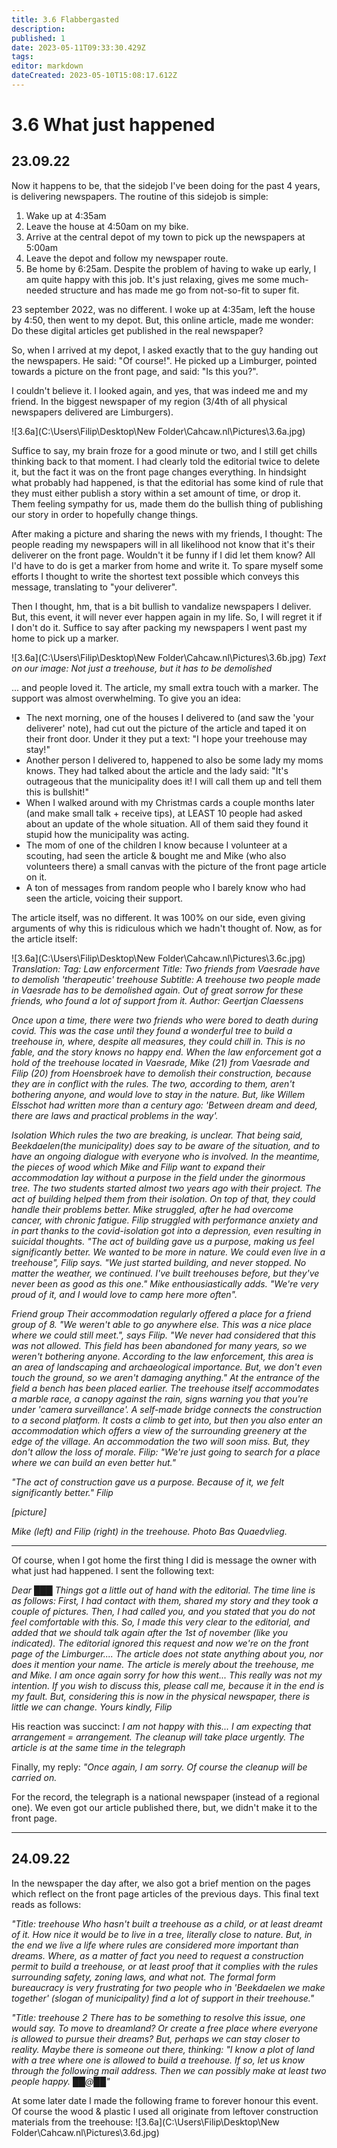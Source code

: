 ```yaml
---
title: 3.6 Flabbergasted
description: 
published: 1
date: 2023-05-11T09:33:30.429Z
tags: 
editor: markdown
dateCreated: 2023-05-10T15:08:17.612Z
---
```


# 3.6 What just happened

## 23.09.22

Now it happens to be, that the sidejob I've been doing for the past 4 years, is delivering newspapers. The routine of this sidejob is simple:
1. Wake up at 4:35am
2. Leave the house at 4:50am on my bike.
3. Arrive at the central depot of my town to pick up the newspapers at 5:00am
4. Leave the depot and follow my newspaper route.
5. Be home by 6:25am.
Despite the problem of having to wake up early, I am quite happy with this job. It's just relaxing, gives me some much-needed structure and has made me go from not-so-fit to super fit.

23 september 2022, was no different. I woke up at 4:35am, left the house by 4:50, then went to my depot. But, this online article, made me wonder: Do these digital articles get published in the real newspaper?

So, when I arrived at my depot, I asked exactly that to the guy handing out the newspapers. He said: "Of course!". He picked up a Limburger, pointed towards a picture on the front page, and said: "Is this you?".

I couldn't believe it. I looked again, and yes, that was indeed me and my friend. In the biggest newspaper of my region (3/4th of all physical newspapers delivered are Limburgers).

![3.6a](C:\Users\Filip\Desktop\New Folder\Cahcaw.nl\Pictures\3.6a.jpg)

Suffice to say, my brain froze for a good minute or two, and I still get chills thinking back to that moment. I had clearly told the editorial twice to delete it, but the fact it was on the front page changes everything. In hindsight what probably had happened, is that the editorial has some kind of rule that they must either publish a story within a set amount of time, or drop it. Them feeling sympathy for us, made them do the bullish thing of publishing our story in order to hopefully change things.

After making a picture and sharing the news with my friends, I thought: The people reading my newspapers will in all likelihood not know that it's their deliverer on the front page. Wouldn't it be funny if I did let them know? All I'd have to do is get a marker from home and write it. To spare myself some efforts I thought to write the shortest text possible which conveys this message, translating to "your deliverer".

Then I thought, hm, that is a bit bullish to vandalize newspapers I deliver. But, this event, it will never ever happen again in my life. So, I will regret it if I don't do it. Suffice to say after packing my newspapers I went past my home to pick up a marker.

![3.6a](C:\Users\Filip\Desktop\New Folder\Cahcaw.nl\Pictures\3.6b.jpg)
*Text on our image: Not just a treehouse, but it has to be demolished*

... and people loved it. The article, my small extra touch with a marker. The support was almost overwhelming. To give you an idea:
- The next morning, one of the houses I delivered to (and saw the 'your deliverer' note), had cut out the picture of the article and taped it on their front door. Under it they put a text: "I hope your treehouse may stay!"
- Another person I delivered to, happened to also be some lady my moms knows. They had talked about the article and the lady said: "It's outrageous that the municipality does it! I will call them up and tell them this is bullshit!"
- When I walked around with my Christmas cards a couple months later (and make small talk + receive tips), at LEAST 10 people had asked about an update of the whole situation. All of them said they found it stupid how the municipality was acting.
- The mom of one of the children I know because I volunteer at a scouting, had seen the article & bought me and Mike (who also volunteers there) a small canvas with the picture of the front page article on it.
- A ton of messages from random people who I barely know who had seen the article, voicing their support.

The article itself, was no different. It was 100% on our side, even giving arguments of why this is ridiculous which we hadn't thought of. Now, as for the article itself:

![3.6a](C:\Users\Filip\Desktop\New Folder\Cahcaw.nl\Pictures\3.6c.jpg)
*Translation: 
Tag: Law enforcerment
Title: Two friends from Vaesrade have to demolish 'therapeutic' treehouse
Subtitle: A treehouse two people made in Vaesrade has to be demolished again. Out of great sorrow for these friends, who found a lot of support from it.
Author: Geertjan Claessens*

*Once upon a time, there were two friends who were bored to death during covid. This was the case until they found a wonderful tree to build a treehouse in, where, despite all measures, they could chill in.
This is no fable, and the story knows no happy end. When the law enforcement got a hold of the treehouse located in Vaesrade, Mike (21) from Vaesrade and Filip (20) from Hoensbroek have to demolish their construction, because they are in conflict with the rules. The two, according to them, aren't bothering anyone, and would love to stay in the nature. But, like Willem Elsschot had written more than a century ago: 'Between dream and deed, there are laws and practical problems in the way'.*

*Isolation
Which rules the two are breaking, is unclear. That being said, Beekdaelen(the municipality) does say to be aware of the situation, and to have an ongoing dialogue with everyone who is involved. In the meantime, the pieces of wood which Mike and Filip want to expand their accommodation lay without a purpose in the field under the ginormous tree.
The two students started almost two years ago with their project. The act of building helped them from their isolation. On top of that, they could handle their problems better. Mike struggled, after he had overcome cancer, with chronic fatigue. Filip struggled with performance anxiety and in part thanks to the covid-isolation got into a depression, even resulting in suicidal thoughts. "The act of building gave us a purpose, making us feel significantly better. We wanted to be more in nature. We could even live in a treehouse", Filip says. "We just started building, and never stopped. No matter the weather, we continued. I've built treehouses before, but they've never been as good as this one." Mike enthousiastically adds. "We're very proud of it, and I would love to camp here more often".*

*Friend group
Their accommodation regularly offered a place for a friend group of 8. "We weren't able to go anywhere else. This was a nice place where we could still meet.", says Filip. "We never had considered that this was not allowed. This field has been abandoned for many years, so we weren't bothering anyone. According to the law enforcement, this area is an area of landscaping and archaeological importance. But, we don't even touch the ground, so we aren't damaging anything."
At the entrance of the field a bench has been placed earlier. The treehouse itself accommodates a marble race, a canopy against the rain, signs warning you that you're under 'camera surveillance'. A self-made bridge connects the construction to a second platform. It costs a climb to get into, but then you also enter an accommodation which offers a view of the surrounding greenery at the edge of the village. An accommodation the two will soon miss. But, they don't allow the loss of morale. Filip: "We're just going to search for a place where we can build an even better hut."*

*"The act of construction gave us a purpose. Because of it, we felt significantly better." Filip*

*[picture]*

*Mike (left) and Filip (right) in the treehouse. Photo Bas Quaedvlieg.*

---

Of course, when I got home the first thing I did is message the owner with what just had happened. I sent the following text:

*Dear ███
Things got a little out of hand with the editorial. The time line is as follows:
First, I had contact with them, shared my story and they took a couple of pictures.
Then, I had called you, and you stated that you do not feel comfortable with this.
So, I made this very clear to the editorial, and added that we should talk again after the 1st of november (like you indicated).
The editorial ignored this request and now we're on the front page of the Limburger....
The article does not state anything about you, nor does it mention your name. The article is merely about the treehouse, me and Mike.
I am once again sorry for how this went... This really was not my intention.
If you wish to discuss this, please call me, because it in the end is my fault.
But, considering this is now in the physical newspaper, there is little we can change.
Yours kindly,
Filip*

His reaction was succinct:
*I am not happy with this... I am expecting that arrangement = arrangement. The cleanup will take place urgently.
The article is at the same time in the telegraph*

Finally, my reply:
*"Once again, I am sorry. Of course the cleanup will be carried on.*

For the record, the telegraph is a national newspaper (instead of a regional one). We even got our article published there, but, we didn't make it to the front page.

---

## 24.09.22

In the newspaper the day after, we also got a brief mention on the pages which reflect on the front page articles of the previous days. This final text reads as follows:

*"Title: treehouse
Who hasn't built a treehouse as a child, or at least dreamt of it. How nice it would be to live in a tree, literally close to nature. But, in the end we live a life where rules are considered more important than dreams. Where, as a matter of fact you need to request a construction permit to build a treehouse, or at least proof that it complies with the rules surrounding safety, zoning laws, and what not. The formal form bureaucracy is very frustrating for two people who in 'Beekdaelen we make together' (slogan of municipality) find a lot of support in their treehouse."*

*"Title: treehouse 2
There has to be something to resolve this issue, one would say. To move to dreamland? Or create a free place where everyone is allowed to pursue their dreams? But, perhaps we can stay closer to reality. Maybe there is someone out there, thinking: "I know a plot of land with a tree where one is allowed to build a treehouse. If so, let us know through the following mail address. Then we can possibly make at least two people happy. ██@██"*

At some later date I made the following frame to forever honour this event. Of course the wood & plastic I used all originate from leftover construction materials from the treehouse:
![3.6a](C:\Users\Filip\Desktop\New Folder\Cahcaw.nl\Pictures\3.6d.jpg)